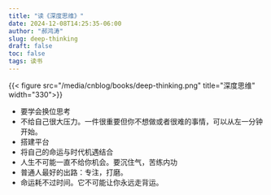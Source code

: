```yaml
---
title: "读《深度思维》"
date: 2024-12-08T14:25:35-06:00
author: "郝鸿涛"
slug: deep-thinking
draft: false
toc: false
tags: 读书
---
```


{{< figure src="/media/cnblog/books/deep-thinking.png" title="深度思维" width="330">}}

- 要学会换位思考
- 不给自己很大压力。一件很重要但你不想做或者很难的事情，可以从左一分钟开始。
- 搭建平台
- 将自己的命运与时代机遇结合
- 人生不可能一直不给你机会。要沉住气，苦练内功
- 普通人最好的出路：专注，打磨。
- 命运耗不过时间。它不可能让你永远走背运。
